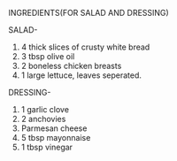 INGREDIENTS(FOR SALAD AND DRESSING)

SALAD-
1. 4 thick slices of crusty white bread
2. 3 tbsp olive oil
3. 2 boneless chicken breasts
4. 1 large lettuce, leaves seperated.

DRESSING-

1. 1 garlic clove
2. 2 anchovies
3. Parmesan cheese
4. 5 tbsp mayonnaise
5. 1 tbsp vinegar
